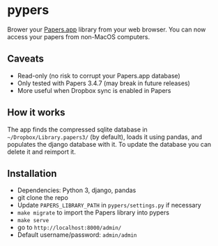 # pypers

Brower your [Papers.app](http://papersapp.com/) library from your web browser. You can now access your papers from non-MacOS computers.


## Caveats

* Read-only (no risk to corrupt your Papers.app database)
* Only tested with Papers 3.4.7 (may break in future releases)
* More useful when Dropbox sync is enabled in Papers


## How it works

The app finds the compressed sqlite database in `~/Dropbox/Library.papers3/` (by default), loads it using pandas, and populates the django database with it. To update the database you can delete it and reimport it.


## Installation

* Dependencies: Python 3, django, pandas
* git clone the repo
* Update `PAPERS_LIBRARY_PATH` in `pypers/settings.py` if necessary
* `make migrate` to import the Papers library into pypers
* `make serve`
* go to `http://localhost:8000/admin/`
* Default username/password: `admin/admin`
